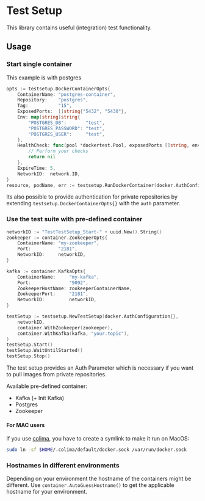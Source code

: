 # Test Setup
This library contains useful (integration) test functionality.

## Usage
### Start single container
This example is with postgres
````go
opts := testsetup.DockerContainerOpts{
    ContainerName: "postgres-container",
    Repository:    "postgres",
    Tag:           "15",
    ExposedPorts:  []string{"5432", "5430"},
    Env: map[string]string{
        "POSTGRES_DB":       "test",
        "POSTGRES_PASSWORD": "test",
        "POSTGRES_USER":     "test",
    },
    HealthCheck: func(pool *dockertest.Pool, exposedPorts []string, env map[string]string) error {
        // Perform your checks
        return nil
    },
    ExpireTime: 5,
    NetworkID:  network.ID,
}
resource, podName, err := testsetup.RunDockerContainer(docker.AuthConfiguration{}, pool, opts)
````
Its also possible to provide authentication for private repositories by extending `testsetup.DockerContainerOpts{}`
with the `auth` parameter.

### Use the test suite with pre-defined container
````go
networkID := "TestTestSetup_Start-" + uuid.New().String()
zookeeper := container.ZookeeperOpts{
    ContainerName: "my-zookeeper",
    Port:          "2181",
    NetworkID:     networkID,
}

kafka := container.KafkaOpts{
    ContainerName:     "my-kafka",
    Port:              "9092",
    ZookeeperHostName: zookeeperContainerName,
    ZookeeperPort:     "2181",
    NetworkID:         networkID,
}

testSetup := testsetup.NewTestSetup(docker.AuthConfiguration{},
    networkID,
    container.WithZookeeper(zookeeper),
    container.WithKafka(kafka, "your.topic"),
)
testSetup.Start()
testSetup.WaitUntilStarted()
testSetup.Stop()

````
The test setup provides an Auth Parameter which is necessary if you want to pull images from private repositories.

Available pre-defined container:
- Kafka (+ Init Kafka)
- Postgres
- Zookeeper

#### For MAC users
If you use [colima](https://github.com/abiosoft/colima), you have to create a symlink to make it run on MacOS:

```bash
sudo ln -sf $HOME/.colima/default/docker.sock /var/run/docker.sock
```

### Hostnames in different environments

Depending on your environment the hostname of the containers might be different. Use `container.AutoGuessHostname()` to get
the applicable hostname for your environment.

